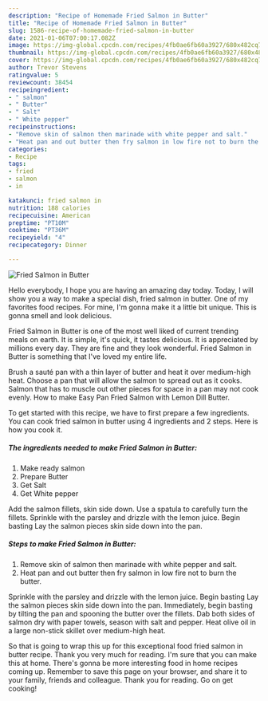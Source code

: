 ```yaml
---
description: "Recipe of Homemade Fried Salmon in Butter"
title: "Recipe of Homemade Fried Salmon in Butter"
slug: 1586-recipe-of-homemade-fried-salmon-in-butter
date: 2021-01-06T07:00:17.082Z
image: https://img-global.cpcdn.com/recipes/4fb0ae6fb60a3927/680x482cq70/fried-salmon-in-butter-recipe-main-photo.jpg
thumbnail: https://img-global.cpcdn.com/recipes/4fb0ae6fb60a3927/680x482cq70/fried-salmon-in-butter-recipe-main-photo.jpg
cover: https://img-global.cpcdn.com/recipes/4fb0ae6fb60a3927/680x482cq70/fried-salmon-in-butter-recipe-main-photo.jpg
author: Trevor Stevens
ratingvalue: 5
reviewcount: 38454
recipeingredient:
- " salmon"
- " Butter"
- " Salt"
- " White pepper"
recipeinstructions:
- "Remove skin of salmon then marinade with white pepper and salt."
- "Heat pan and out butter then fry salmon in low fire not to burn the butter."
categories:
- Recipe
tags:
- fried
- salmon
- in

katakunci: fried salmon in 
nutrition: 188 calories
recipecuisine: American
preptime: "PT10M"
cooktime: "PT36M"
recipeyield: "4"
recipecategory: Dinner

---
```



![Fried Salmon in Butter](https://img-global.cpcdn.com/recipes/4fb0ae6fb60a3927/680x482cq70/fried-salmon-in-butter-recipe-main-photo.jpg)

Hello everybody, I hope you are having an amazing day today. Today, I will show you a way to make a special dish, fried salmon in butter. One of my favorites food recipes. For mine, I'm gonna make it a little bit unique. This is gonna smell and look delicious.

Fried Salmon in Butter is one of the most well liked of current trending meals on earth. It is simple, it's quick, it tastes delicious. It is appreciated by millions every day. They are fine and they look wonderful. Fried Salmon in Butter is something that I've loved my entire life.

Brush a sauté pan with a thin layer of butter and heat it over medium-high heat. Choose a pan that will allow the salmon to spread out as it cooks. Salmon that has to muscle out other pieces for space in a pan may not cook evenly. How to make Easy Pan Fried Salmon with Lemon Dill Butter.


To get started with this recipe, we have to first prepare a few ingredients. You can cook fried salmon in butter using 4 ingredients and 2 steps. Here is how you cook it.

<!--inarticleads1-->

##### The ingredients needed to make Fried Salmon in Butter:

1. Make ready  salmon
1. Prepare  Butter
1. Get  Salt
1. Get  White pepper


Add the salmon fillets, skin side down. Use a spatula to carefully turn the fillets. Sprinkle with the parsley and drizzle with the lemon juice. Begin basting Lay the salmon pieces skin side down into the pan. 

<!--inarticleads2-->

##### Steps to make Fried Salmon in Butter:

1. Remove skin of salmon then marinade with white pepper and salt.
1. Heat pan and out butter then fry salmon in low fire not to burn the butter.


Sprinkle with the parsley and drizzle with the lemon juice. Begin basting Lay the salmon pieces skin side down into the pan. Immediately, begin basting by tilting the pan and spooning the butter over the fillets. Dab both sides of salmon dry with paper towels, season with salt and pepper. Heat olive oil in a large non-stick skillet over medium-high heat. 

So that is going to wrap this up for this exceptional food fried salmon in butter recipe. Thank you very much for reading. I'm sure that you can make this at home. There's gonna be more interesting food in home recipes coming up. Remember to save this page on your browser, and share it to your family, friends and colleague. Thank you for reading. Go on get cooking!
